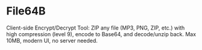 # File64B
Client-side Encrypt/Decrypt Tool: ZIP any file (MP3, PNG, ZIP, etc.) with high compression (level 9), encode to Base64, and decode/unzip back. Max 10MB, modern UI, no server needed.
